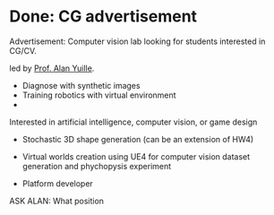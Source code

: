 # Done: CG advertisement

Advertisement: Computer vision lab looking for students interested in CG/CV.

led by [Prof. Alan Yuille](http://www.cs.jhu.edu/~ayuille/). 

- Diagnose with synthetic images
- Training robotics with virtual environment
-  

Interested in artificial intelligence, computer vision, or game design

- Stochastic 3D shape generation (can be an extension of HW4)
- Virtual worlds creation using UE4 for computer vision dataset generation and phychopysis experiment

- Platform developer


ASK ALAN: What position
